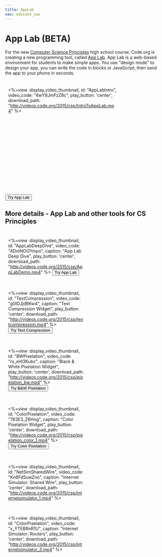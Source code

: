 ```yaml
---
title: AppLab
nav: educate_nav
---
```



# App Lab (BETA)
For the new [Computer Science Principles](/educate/csp) high school course, Code.org is creating a new programming tool, called [App Lab](https://studio.code.org/p/applab). App Lab is a web-based  environment for students to make simple apps. You use "design mode" to design your app, you can write the code in blocks or JavaScript, then send the app to your phone in seconds.

<div style="float:left; padding:10px; width:70%">

<%=view :display_video_thumbnail, id: "AppLabIntro", video_code: "4wY8JmFzZ8c", play_button: 'center', download_path: "http://videos.code.org/2015/csp/IntroToAppLab.mp4" %>

</div>
<br/><br/><br/><br/><br/><br/><br/><br/><br/><br/><br/><br/><br/><br/><br/><br/><br/><br/><br/><br/><br/>

[<button>Try App Lab</button>](https://studio.code.org/p/applab)


## More details - App Lab and other tools for CS Principles

<div style="float:left; padding:10px; width:49%">

<%=view :display_video_thumbnail, id: "AppLabDeepDive", video_code: "4DntNOOYmpo", caption: "App Lab Deep Dive", play_button: 'center', download_path: "http://videos.code.org/2015/csp/AppLabDemo.mp4" %>
[<button>Try App Lab</button>](https://studio.code.org/p/applab)
</div>

<div style="float:left; padding:10px; width:49%">

<%=view :display_video_thumbnail, id: "TextCompression", video_code: "g0IDJjdBKw4", caption: "Text Compression Widget", play_button: 'center', download_path: "http://videos.code.org/2015/csp/textcompression.mp4" %>
[<button>Try Text Compression</button>](https://code.org/textcompression)
</div>

<div style='clear:both'></div>

<div style="float:left; padding:10px; width:49%">

<%=view :display_video_thumbnail, id: "BWPixelation", video_code: "rs_xHI3Kubc", caption: "Black & White Pixelation Widget", play_button: 'center', download_path: "http://videos.code.org/2015/csp/pixelation_bw.mp4" %>
[<button>Try B&W Pixelation</button>](https://code.org/pixelation)
</div>

<div style="float:left; padding:10px; width:49%">

<%=view :display_video_thumbnail, id: "ColorPixelation", video_code: "763E3_Z6Hng", caption: "Color Pixelation Widget", play_button: 'center', download_path: "http://videos.code.org/2015/csp/pixelation_color_1.mp4" %>
[<button>Try Color Pixelation</button>](https://code.org/pixelation)
</div>

<div style='clear:both'></div>

<div style="float:left; padding:10px; width:49%">

<%=view :display_video_thumbnail, id: "NetSimSharedWire", video_code: "Kn6Fd5uwZno", caption: "Internet Simulator: Shared Wire", play_button: 'center', download_path: "http://videos.code.org/2015/csp/internetsimulator_1.mp4" %>
</div>

<div style="float:left; padding:10px; width:49%">

<%=view :display_video_thumbnail, id: "ColorPixelation", video_code: "x_YTEBRnR1U", caption: "Internet Simulator: Routers", play_button: 'center', download_path: "http://videos.code.org/2015/csp/internetsimulator_3.mp4" %>
</div>
